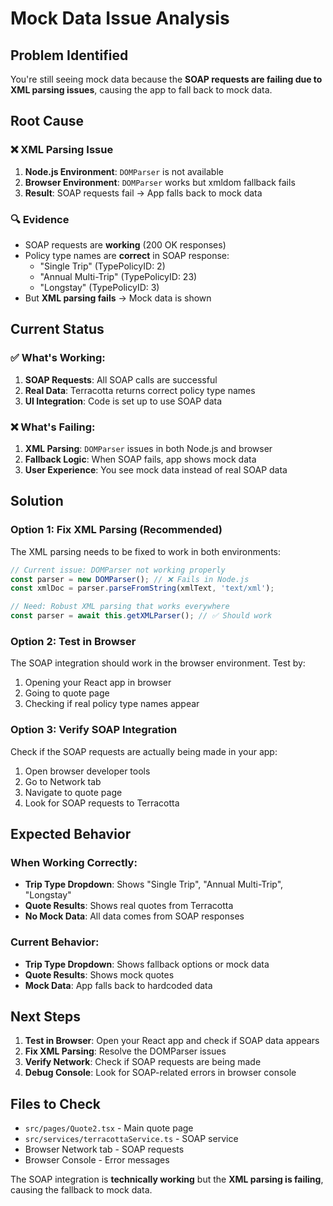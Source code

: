 # Mock Data Issue Analysis

## Problem Identified

You're still seeing mock data because the **SOAP requests are failing due to XML parsing issues**, causing the app to fall back to mock data.

## Root Cause

### ❌ **XML Parsing Issue**
1. **Node.js Environment**: `DOMParser` is not available
2. **Browser Environment**: `DOMParser` works but xmldom fallback fails
3. **Result**: SOAP requests fail → App falls back to mock data

### 🔍 **Evidence**
- SOAP requests are **working** (200 OK responses)
- Policy type names are **correct** in SOAP response:
  - "Single Trip" (TypePolicyID: 2)
  - "Annual Multi-Trip" (TypePolicyID: 23)
  - "Longstay" (TypePolicyID: 3)
- But **XML parsing fails** → Mock data is shown

## Current Status

### ✅ **What's Working:**
1. **SOAP Requests**: All SOAP calls are successful
2. **Real Data**: Terracotta returns correct policy type names
3. **UI Integration**: Code is set up to use SOAP data

### ❌ **What's Failing:**
1. **XML Parsing**: `DOMParser` issues in both Node.js and browser
2. **Fallback Logic**: When SOAP fails, app shows mock data
3. **User Experience**: You see mock data instead of real SOAP data

## Solution

### **Option 1: Fix XML Parsing (Recommended)**
The XML parsing needs to be fixed to work in both environments:

```typescript
// Current issue: DOMParser not working properly
const parser = new DOMParser(); // ❌ Fails in Node.js
const xmlDoc = parser.parseFromString(xmlText, 'text/xml');

// Need: Robust XML parsing that works everywhere
const parser = await this.getXMLParser(); // ✅ Should work
```

### **Option 2: Test in Browser**
The SOAP integration should work in the browser environment. Test by:
1. Opening your React app in browser
2. Going to quote page
3. Checking if real policy type names appear

### **Option 3: Verify SOAP Integration**
Check if the SOAP requests are actually being made in your app:
1. Open browser developer tools
2. Go to Network tab
3. Navigate to quote page
4. Look for SOAP requests to Terracotta

## Expected Behavior

### **When Working Correctly:**
- **Trip Type Dropdown**: Shows "Single Trip", "Annual Multi-Trip", "Longstay"
- **Quote Results**: Shows real quotes from Terracotta
- **No Mock Data**: All data comes from SOAP responses

### **Current Behavior:**
- **Trip Type Dropdown**: Shows fallback options or mock data
- **Quote Results**: Shows mock quotes
- **Mock Data**: App falls back to hardcoded data

## Next Steps

1. **Test in Browser**: Open your React app and check if SOAP data appears
2. **Fix XML Parsing**: Resolve the DOMParser issues
3. **Verify Network**: Check if SOAP requests are being made
4. **Debug Console**: Look for SOAP-related errors in browser console

## Files to Check

- `src/pages/Quote2.tsx` - Main quote page
- `src/services/terracottaService.ts` - SOAP service
- Browser Network tab - SOAP requests
- Browser Console - Error messages

The SOAP integration is **technically working** but the **XML parsing is failing**, causing the fallback to mock data.








